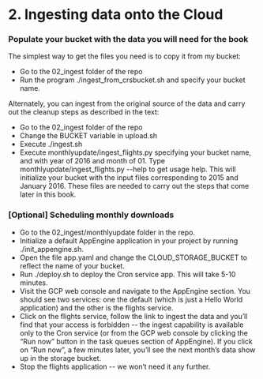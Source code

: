 # 2. Ingesting data onto the Cloud

### Populate your bucket with the data you will need for the book
The simplest way to get the files you need is to copy it from my bucket:
* Go to the 02_ingest folder of the repo
* Run the program ./ingest_from_crsbucket.sh and specify your bucket name.

Alternately, you can ingest from the original source of the data and carry out the cleanup steps as described in the text:
* Go to the 02_ingest folder of the repo
* Change the BUCKET variable in upload.sh
* Execute ./ingest.sh
* Execute monthlyupdate/ingest_flights.py specifying your bucket name, and with year of 2016 and month of 01.  Type monthlyupdate/ingest_flights.py --help to get usage help.
This will initialize your bucket with the input files corresponding to 2015 and January 2016. These files are needed to carry out the steps that come later in this book.

### [Optional] Scheduling monthly downloads
* Go to the 02_ingest/monthlyupdate folder in the repo.
* Initialize a default AppEngine application in your project by running ./init_appengine.sh.
* Open the file app.yaml and change the CLOUD_STORAGE_BUCKET to reflect the name of your bucket.
* Run ./deploy.sh to deploy the Cron service app.  This will take 5-10 minutes.
* Visit the GCP web console and navigate to the AppEngine section. You should see two services: one the default (which is just a Hello World application) and the other is the flights service.
* Click on the flights service, follow the link to ingest the data and you’ll find that your access is forbidden -- the ingest capability is available only to the Cron service (or from the GCP web console by clicking the “Run now” button in the task queues section of AppEngine). If you click on “Run now”, a few minutes later, you’ll see the next month’s data show up in the storage bucket.
* Stop the flights application -- we won’t need it any further.
